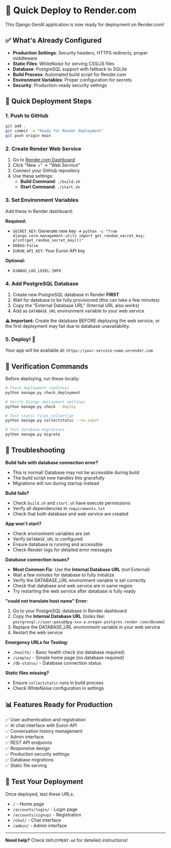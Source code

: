 # 🚀 Quick Deploy to Render.com

This Django GenAI application is now ready for deployment on Render.com!

## ✅ What's Already Configured

- **Production Settings**: Security headers, HTTPS redirects, proper middleware
- **Static Files**: WhiteNoise for serving CSS/JS files
- **Database**: PostgreSQL support with fallback to SQLite
- **Build Process**: Automated build script for Render.com
- **Environment Variables**: Proper configuration for secrets
- **Security**: Production-ready security settings

## 🎯 Quick Deployment Steps

### 1. Push to GitHub
```bash
git add .
git commit -m "Ready for Render deployment"
git push origin main
```

### 2. Create Render Web Service
1. Go to [Render.com Dashboard](https://render.com)
2. Click "New +" → "Web Service"
3. Connect your GitHub repository
4. Use these settings:
   - **Build Command**: `./build.sh`
   - **Start Command**: `./start.sh`

### 3. Set Environment Variables
Add these in Render dashboard:

**Required:**
- `SECRET_KEY`: Generate new key → `python -c "from django.core.management.utils import get_random_secret_key; print(get_random_secret_key())"`
- `DEBUG`: `False`
- `EURON_API_KEY`: Your Euron API key

**Optional:**
- `DJANGO_LOG_LEVEL`: `INFO`

### 4. Add PostgreSQL Database
1. Create new PostgreSQL database in Render **FIRST**
2. Wait for database to be fully provisioned (this can take a few minutes)
3. Copy the "External Database URL" (Internal URL also works)
4. Add as `DATABASE_URL` environment variable to your web service

**⚠️ Important:** Create the database BEFORE deploying the web service, or the first deployment may fail due to database unavailability.

### 5. Deploy! 🎉
Your app will be available at: `https://your-service-name.onrender.com`

## 🔧 Verification Commands

Before deploying, run these locally:

```bash
# Check deployment readiness
python manage.py check_deployment

# Verify Django deployment settings
python manage.py check --deploy

# Test static files collection
python manage.py collectstatic --no-input

# Test database migrations
python manage.py migrate
```

## 🐛 Troubleshooting

**Build fails with database connection error?**
- This is normal! Database may not be accessible during build
- The build script now handles this gracefully
- Migrations will run during startup instead

**Build fails?**
- Check `build.sh` and `start.sh` have execute permissions
- Verify all dependencies in `requirements.txt`
- Check that both database and web service are created

**App won't start?**
- Check environment variables are set
- Verify `DATABASE_URL` is configured
- Ensure database is running and accessible
- Check Render logs for detailed error messages

**Database connection issues?**
- **Most Common Fix**: Use the **Internal Database URL** (not External)
- Wait a few minutes for database to fully initialize
- Verify the DATABASE_URL environment variable is set correctly
- Check that database and web service are in same region
- Try restarting the web service after database is fully ready

**"could not translate host name" Error:**
1. Go to your PostgreSQL database in Render dashboard
2. Copy the **Internal Database URL** (looks like: `postgresql://user:pass@dpg-xxx-a.oregon-postgres.render.com/dbname`)
3. Replace the DATABASE_URL environment variable in your web service
4. Restart the web service

**Emergency URLs for Testing:**
- `/health/` - Basic health check (no database required)
- `/simple/` - Simple home page (no database required)  
- `/db-status/` - Database connection status

**Static files missing?**
- Ensure `collectstatic` runs in build process
- Check WhiteNoise configuration in settings

## 📊 Features Ready for Production

✅ User authentication and registration  
✅ AI chat interface with Euron API  
✅ Conversation history management  
✅ Admin interface  
✅ REST API endpoints  
✅ Responsive design  
✅ Production security settings  
✅ Database migrations  
✅ Static file serving  

## 📱 Test Your Deployment

Once deployed, test these URLs:
- `/` - Home page
- `/accounts/login/` - Login page
- `/accounts/signup/` - Registration
- `/chat/` - Chat interface
- `/admin/` - Admin interface

---

**Need help?** Check `DEPLOYMENT.md` for detailed instructions!